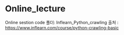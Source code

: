 # Online_lecture
Online sestion code 
폴더: Inflearn_Python_crawling
출처 : https://www.inflearn.com/course/python-crawling-basic
